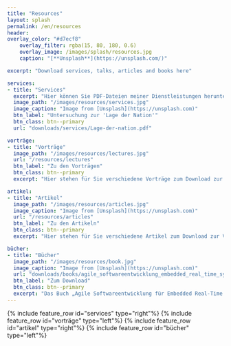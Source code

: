 ```yaml
---
title: "Resources"
layout: splash
permalink: /en/resources
header:
overlay_color: "#d7ecf8"
    overlay_filter: rgba(15, 80, 180, 0.6)
    overlay_image: /images/splash/resources.jpg
    caption: "[**Unsplash**](https://unsplash.com/)"

excerpt: "Download services, talks, articles and books here"

services:
- title: "Services"
  excerpt: "Hier können Sie PDF-Dateien meiner Dienstleistungen herunterladen."
  image_path: "/images/resources/services.jpg"
  image_caption: "Image from [Unsplash](https://unsplash.com)"
  btn_label: "Untersuchung zur 'Lage der Nation'"
  btn_class: btn--primary
  url: "downloads/services/Lage-der-nation.pdf"

vorträge:
- title: "Vorträge"
  image_path: "/images/resources/lectures.jpg"
  url: "/resources/lectures"
  btn_label: "Zu den Vorträgen"
  btn_class: btn--primary
  excerpt: "Hier stehen für Sie verschiedene Vorträge zum Download zur Verfügung."

artikel:
- title: "Artikel"
  image_path: "/images/resources/articles.jpg"
  image_caption: "Image from [Unsplash](https://unsplash.com)"
  url: "/resources/articles"
  btn_label: "Zu den Artikeln"
  btn_class: btn--primary
  excerpt: "Hier stehen für Sie verschiedene Artikel zum Download zur Verfügung."

bücher:
- title: "Bücher"
  image_path: "/images/resources/book.jpg"
  image_caption: "Image from [Unsplash](https://unsplash.com)"
  url: "downloads/books/agile_softwareentwicklung_embedded_real_time_systems_uml.pdf"
  btn_label: "Zum Download"
  btn_class: btn--primary
  excerpt: "Das Buch „Agile Softwareentwicklung für Embedded Real-Time Systems mit der UML“ ist leider nicht mehr im Handel erhältlich. Deshalb hier als Gratis-Download"
---
```


{% include feature_row id="services" type="right"%}
{% include feature_row id="vorträge" type="left"%}
{% include feature_row id="artikel" type="right"%}
{% include feature_row id="bücher" type="left"%}